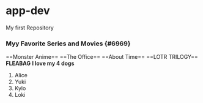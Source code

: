# app-dev
My first Repository
### Myy Favorite Series and Movies {#6969}
==Monster Anime==
==The Office==
==About Time==
==LOTR TRILOGY==
**FLEABAG**
**I love my 4 dogs**
1. Alice
2. Yuki
3. Kylo
4. Loki
